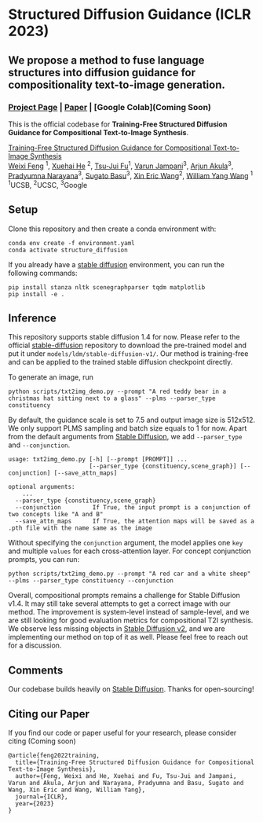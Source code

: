 # Structured Diffusion Guidance (ICLR 2023)
## We propose a method to fuse language structures into diffusion guidance for compositionality text-to-image generation.

### [Project Page](https://weixi-feng.github.io/structure-diffusion-guidance/) | [Paper](https://arxiv.org/) | [Google Colab](Coming Soon)
<!-- [![][colab]][composable-demo] [![][huggingface]][huggingface-demo] -->

This is the official codebase for **Training-Free Structured Diffusion Guidance for Compositional Text-to-Image Synthesis**.

[Training-Free Structured Diffusion Guidance for Compositional Text-to-Image Synthesis](https://weixi-feng.github.io/structure-diffusion-guidance/)
  <br>
    [Weixi Feng](https://weixi-feng.github.io/) <sup>1</sup>,
    [Xuehai He](https://scholar.google.com/citations?user=kDzxOzUAAAAJ&) <sup>2</sup>,
    [Tsu-Jui Fu](https://tsujuifu.github.io/)<sup>1</sup>,
    [Varun Jampani](https://varunjampani.github.io/)<sup>3</sup>,
    [Arjun Akula](https://www.arjunakula.com/)<sup>3</sup>,
    [Pradyumna Narayana](https://scholar.google.com/citations?user=BV2dbjEAAAAJ&)<sup>3</sup>,
    [Sugato Basu](https://sites.google.com/site/sugatobasu/)<sup>3</sup>,
    [Xin Eric Wang](https://eric-xw.github.io/)<sup>2</sup>,
    [William Yang Wang](https://sites.cs.ucsb.edu/~william/) <sup>1</sup>
    <br>
    <sup>1</sup>UCSB, <sup>2</sup>UCSC, <sup>3</sup>Google
    <br>

## Setup

Clone this repository and then create a conda environment with:
```
conda env create -f environment.yaml
conda activate structure_diffusion
```
If you already have a [stable diffusion](https://github.com/CompVis/stable-diffusion/) environment, you can run the following commands:
```
pip install stanza nltk scenegraphparser tqdm matplotlib
pip install -e .
```

## Inference
This repository supports stable diffusion 1.4 for now. Please refer to the official [stable-diffusion](https://github.com/CompVis/stable-diffusion/#weights) repository to download the pre-trained model and put it under ```models/ldm/stable-diffusion-v1/```. 
Our method is training-free and can be applied to the trained stable diffusion checkpoint directly.

To generate an image, run
```
python scripts/txt2img_demo.py --prompt "A red teddy bear in a christmas hat sitting next to a glass" --plms --parser_type constituency
```

By default, the guidance scale is set to 7.5 and output image size is 512x512. We only support PLMS sampling and batch size equals to 1 for now. 
Apart from the default arguments from [Stable Diffusion](https://github.com/CompVis/stable-diffusion/blob/21f890f9da3cfbeaba8e2ac3c425ee9e998d5229/scripts/txt2img.py), we add ```--parser_type``` and ```--conjunction```.

```
usage: txt2img_demo.py [-h] [--prompt [PROMPT]] ...
                       [--parser_type {constituency,scene_graph}] [--conjunction] [--save_attn_maps]

optional arguments:
    ...
  --parser_type {constituency,scene_graph}
  --conjunction         If True, the input prompt is a conjunction of two concepts like "A and B"
  --save_attn_maps      If True, the attention maps will be saved as a .pth file with the name same as the image
```

Without specifying the ```conjunction``` argument, the model applies one ```key``` and multiple ```values``` for each cross-attention layer.
For concept conjunction prompts, you can run:
```
python scripts/txt2img_demo.py --prompt "A red car and a white sheep" --plms --parser_type constituency --conjunction
```

Overall, compositional prompts remains a challenge for Stable Diffusion v1.4. It may still take several attempts to get a correct image with our method. 
The improvement is system-level instead of sample-level, and we are still looking for good evaluation metrics for compositional T2I synthesis. 
We observe less missing objects in [Stable Diffusion v2](https://github.com/Stability-AI/stablediffusion), and we are implementing our method on top of it as well. 
Please feel free to reach out for a discussion.

## Comments
Our codebase builds heavily on [Stable Diffusion](https://github.com/CompVis/stable-diffusion). Thanks for open-sourcing!


## Citing our Paper

If you find our code or paper useful for your research, please consider citing (Coming soon)
``` 
@article{feng2022training,
  title={Training-Free Structured Diffusion Guidance for Compositional Text-to-Image Synthesis},
  author={Feng, Weixi and He, Xuehai and Fu, Tsu-Jui and Jampani, Varun and Akula, Arjun and Narayana, Pradyumna and Basu, Sugato and Wang, Xin Eric and Wang, William Yang},
  journal={ICLR},
  year={2023}
}
```
